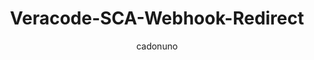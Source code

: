 ---
layout: post
repolink: "https://github.com/cadonuno/Veracode-SCA-Webhook-Redirect"
title: "Veracode-SCA-Webhook-Redirect"
description: "This Project exposes a Tomcat server that can redirect Veracode Agent-based SCA web hooks to Teams and Slack."
author: "cadonuno"
author-link: "https://github.com/cadonuno/"
content-type: "software_composition_analysis"
repo: "github"
repo_title: "Veracode-SCA-Webhook-Redirect"
---